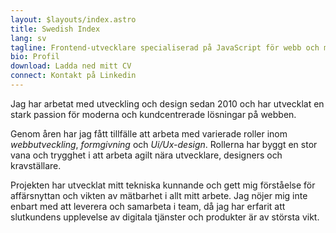 ```yaml
---
layout: $layouts/index.astro
title: Swedish Index
lang: sv
tagline: Frontend-utvecklare specialiserad på JavaScript för webb och mobil. Utformar Ui/Ux, har ett öga för detaljer och bakgrund inom visuell kommunikation.
bio: Profil
download: Ladda ned mitt CV
connect: Kontakt på Linkedin
---
```


Jag har arbetat med utveckling och design sedan 2010 och har utvecklat en stark passion för moderna och kundcentrerade lösningar på webben.

Genom åren har jag fått tillfälle att arbeta med varierade roller inom _webbutveckling_, _formgivning_ och _Ui/Ux-design_. Rollerna har byggt en stor vana och trygghet i att arbeta agilt nära utvecklare, designers och kravställare.

Projekten har utvecklat mitt tekniska kunnande och gett mig förståelse för affärsnyttan och vikten av mätbarhet i allt mitt arbete. Jag nöjer mig inte enbart med att leverera och samarbeta i team, då jag har erfarit att slutkundens upplevelse av digitala tjänster och produkter är av största vikt.
